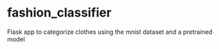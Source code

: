 # fashion_classifier
Flask app to categorize clothes using the mnist dataset and a pretrained model
